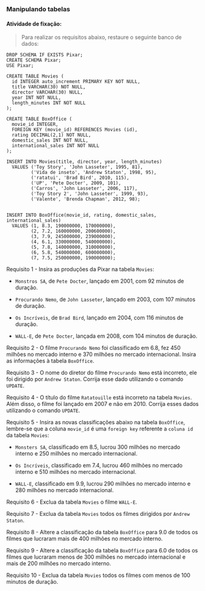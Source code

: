 ### Manipulando tabelas

####  Atividade de fixação:
> Para realizar os requisitos abaixo, restaure o seguinte banco de dados:

```
DROP SCHEMA IF EXISTS Pixar;
CREATE SCHEMA Pixar;
USE Pixar;

CREATE TABLE Movies (
  id INTEGER auto_increment PRIMARY KEY NOT NULL,
  title VARCHAR(30) NOT NULL,
  director VARCHAR(30) NULL,
  year INT NOT NULL,
  length_minutes INT NOT NULL
);

CREATE TABLE BoxOffice (
  movie_id INTEGER,
  FOREIGN KEY (movie_id) REFERENCES Movies (id),
  rating DECIMAL(2,1) NOT NULL,
  domestic_sales INT NOT NULL,
  international_sales INT NOT NULL
);

INSERT INTO Movies(title, director, year, length_minutes)
  VALUES ('Toy Story', 'John Lasseter', 1995, 81),
         ('Vida de inseto', 'Andrew Staton', 1998, 95),
         ('ratatui', 'Brad Bird', 2010, 115),
         ('UP', 'Pete Docter', 2009, 101),
         ('Carros', 'John Lasseter', 2006, 117),
         ('Toy Story 2', 'John Lasseter', 1999, 93),
         ('Valente', 'Brenda Chapman', 2012, 98);


INSERT INTO BoxOffice(movie_id, rating, domestic_sales, international_sales)
  VALUES (1, 8.3, 190000000, 170000000),
         (2, 7.2, 160000000, 200600000),
         (3, 7.9, 245000000, 239000000),
         (4, 6.1, 330000000, 540000000),
         (5, 7.8, 140000000, 310000000),
         (6, 5.8, 540000000, 600000000),
         (7, 7.5, 250000000, 190000000);
```


Requisito 1 - Insira as produções da Pixar na tabela `Movies`:

* `Monstros SA`, de `Pete Docter`, lançado em 2001, com 92 minutos de duração.

* `Procurando Nemo`, de `John Lasseter`, lançado em 2003, com 107 minutos de duração.

* `Os Incríveis`, de `Brad Bird`, lançado em 2004, com 116 minutos de duração.

* `WALL-E`, de `Pete Docter`, lançada em 2008, com 104 minutos de duração.

Requisito 2 - O filme `Procurando Nemo` foi classificado em 6.8, fez 450 milhões no mercado interno e 370 milhões no mercado internacional. Insira as informações à tabela `BoxOffice`.

Requisito 3 - O nome do diretor do filme `Procurando Nemo` está incorreto, ele foi dirigido por `Andrew Staton`. Corrija esse dado utilizando o comando `UPDATE`.

Requisito 4 - O título do filme `Ratatouille` está incorreto na tabela `Movies`. Além disso, o filme foi lançado em 2007 e não em 2010. Corrija esses dados utilizando o comando `UPDATE`.

Requisito 5 - Insira as novas classificações abaixo na tabela `BoxOffice`, lembre-se que a coluna `movie_id` é uma `foreign key` referente a `coluna id` da tabela `Movies`:

* `Monsters SA`, classificado em 8.5, lucrou 300 milhões no mercado interno e 250 milhões no mercado internacional.

* `Os Incríveis`, classificado em 7.4, lucrou 460 milhões no mercado interno e 510 milhões no mercado internacional.

* `WALL-E`, classificado em 9.9, lucrou 290 milhões no mercado interno e 280 milhões no mercado internacional.

Requisito 6 - Exclua da tabela `Movies` o filme `WALL-E`.

Requisito 7 - Exclua da tabela `Movies` todos os filmes dirigidos por `Andrew Staton`.

Requisito 8 - Altere a classificação da tabela `BoxOffice` para 9.0 de todos os filmes que lucraram mais de 400 milhões no mercado interno.

Requisito 9 - Altere a classificação da tabela `BoxOffice` para 6.0 de todos os filmes que lucraram menos de 300 milhões no mercado internacional e mais de 200 milhões no mercado interno.

Requisito 10 - Exclua da tabela `Movies` todos os filmes com menos de 100 minutos de duração.




